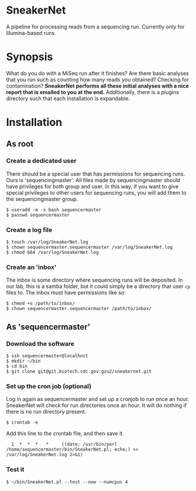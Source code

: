 # SneakerNet

A pipeline for processing reads from a sequencing run. Currently only for Illumina-based runs.

# Synopsis

What do you do with a MiSeq run after it finishes? Are there basic analyses that you run 
such as counting how many reads you obtained? Checking for contamination? **SneakerNet performs
all these initial analyses with a nice report that is emailed to you at the end.** Additionally,
there is a plugins directory such that each installation is expandable.

# Installation

## As root

### Create a dedicated user

There should be a special user that has permissions for sequencing runs.  Ours is 
'sequencingmaster'. All files made by sequencingmaster should have privileges for 
both group and user. In this way, if you want to give special privileges to other
users for sequencing runs, you will add them to the sequencingmaster group.
    
    $ useradd -m -s bash sequencermaster
    $ passwd sequencermaster

### Create a log file

    $ touch /var/log/SneakerNet.log
    $ chown sequencermaster.sequencermaster /var/log/SneakerNet.log
    $ chmod 664 /var/log/SneakerNet.log

### Create an 'inbox'

The inbox is some directory where sequencing runs will be deposited. In our lab, this
is a samba folder, but it could simply be a directory that user `cp` files to. The
inbox must have permissions like so:

    $ chmod +s /path/to/inbox/
    $ chown sequencermaster.sequencermaster /path/to/inbox/

## As 'sequencermaster'

### Download the software

    $ ssh sequencermaster@localhost
    $ mkdir ~/bin
    $ cd bin
    $ git clone git@git.biotech.cdc.gov:gzu2/sneakernet.git

### Set up the cron job (optional)

Log in again as sequencermaster and set up a cronjob to run once an hour. SneakerNet
will check for run directories once an hour. It will do nothing if there is no 
run directory present.

    $ crontab -e

Add this line to the crontab file, and then save it.

      1  *  *  *   *     ((date; /usr/bin/perl /home/sequencermaster/bin/SneakerNet.pl; echo;) >> /var/log/SneakerNet.log 2>&1)

### Test it

    $ ~/bin/SneakerNet.pl --test --now --numcpus 4

